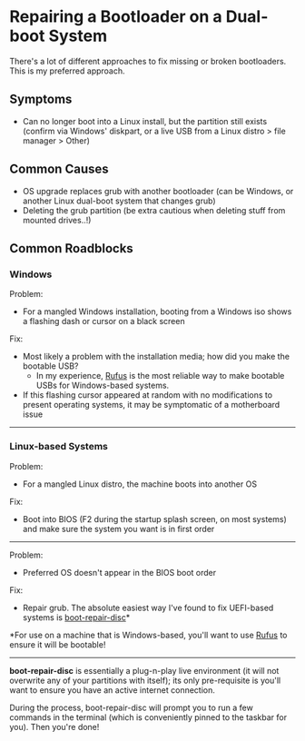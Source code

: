# Repairing a Bootloader on a Dual-boot System

There's a lot of different approaches to fix missing or broken bootloaders.  This is my preferred approach.

## Symptoms
- Can no longer boot into a Linux install, but the partition still exists (confirm via Windows' diskpart, or a live USB from a Linux distro > file manager > Other)

## Common Causes
- OS upgrade replaces grub with another bootloader (can be Windows, or another Linux dual-boot system that changes grub)
- Deleting the grub partition (be extra cautious when deleting stuff from mounted drives..!)

## Common Roadblocks
### Windows
Problem:
- For a mangled Windows installation, booting from a Windows iso shows a flashing dash or cursor on a black screen

Fix:
- Most likely a problem with the installation media; how did you make the bootable USB?  
  - In my experience, [Rufus](https://rufus.ie/) is the most reliable way to make bootable USBs for Windows-based systems.
- If this flashing cursor appeared at random with no modifications to present operating systems, it may be symptomatic of a motherboard issue

***
### Linux-based Systems
Problem:
- For a mangled Linux distro, the machine boots into another OS

Fix:
- Boot into BIOS (F2 during the startup splash screen, on most systems) and make sure the system you want is in first order

***

Problem:
- Preferred OS doesn't appear in the BIOS boot order

Fix:
- Repair grub.  The absolute easiest way I've found to fix UEFI-based systems is [boot-repair-disc](https://sourceforge.net/p/boot-repair-cd/home/Home/)*

*For use on a machine that is Windows-based, you'll want to use [Rufus](https://rufus.ie/) to ensure it will be bootable!

***

**boot-repair-disc** is essentially a plug-n-play live environment (it will not overwrite any of your partitions with itself); its only pre-requisite is you'll want to ensure you have an active internet connection.

During the process, boot-repair-disc will prompt you to run a few commands in the terminal (which is conveniently pinned to the taskbar for you).  Then you're done!
